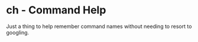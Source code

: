 # ch - Command Help

Just a thing to help remember command names without needing to resort to googling.
